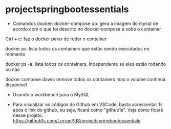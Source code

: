 # projectspringbootessentials
- Comandos docker:
docker-compose up: gera a imagem do mysql de acordo com o que foi descrito no docker-compose e sobe o container

Ctrl + c: faz o docker parar de rodar o container

docker ps: lista todos os containers que estão sendo executados no momento

docker ps -a: lista todos os containers, independente se eles estão rodando ou não

docker compose down: remove todos os containers mas o volume continua disponível

- Usando o workbench para o MySQL

- Para visualizar os códigos do Github em VSCode, basta acrescentar 1s após o link do 
github, ou seja, ficará como "github1s". Veja como ficará nesse projeto:
  https://github1s.com/LorranPdS/projectspringbootessentials
